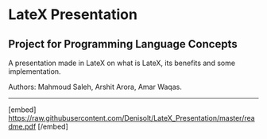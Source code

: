 # LateX Presentation
## Project for Programming Language Concepts

A presentation made in LateX on what is LateX, its benefits and some implementation. 

Authors: Mahmoud Saleh, Arshit Arora, Amar Waqas.

__________________________________________________________________________________________________________________________________________
[embed] https://raw.githubusercontent.com/Denisolt/LateX_Presentation/master/readme.pdf [/embed]
